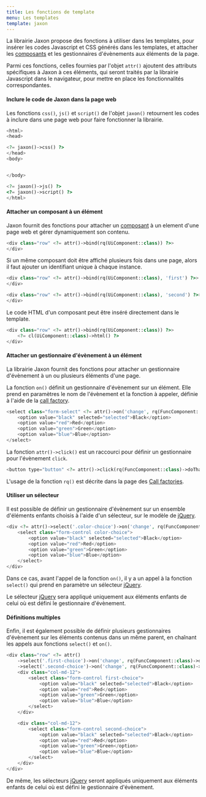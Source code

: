 ```yaml
---
title: Les fonctions de template
menu: Les templates
template: jaxon
---
```


La librairie Jaxon propose des fonctions à utiliser dans les templates, pour insérer les codes Javascript et CSS générés dans les templates, et attacher les [composants](../../components/node-components.html) et les gestionnaires d'évènements aux éléments de la page.

Parmi ces fonctions, celles fournies par l'objet `attr()` ajoutent des attributs spécifiques à Jaxon à ces éléments, qui seront traités par la librairie Javascript dans le navigateur, pour mettre en place les fonctionnalités correspondantes.

#### Inclure le code de Jaxon dans la page web

Les fonctions `css()`, `js()` et `script()` de l'objet `jaxon()` retournent les codes à inclure dans une page web pour faire fonctionner la librairie.

```php
<html>
<head>

<?= jaxon()->css() ?>
</head>
<body>


</body>

<?= jaxon()->js() ?>
<?= jaxon()->script() ?>
</html>
```

#### Attacher un composant à un élément

Jaxon fournit des fonctions pour attacher un [composant](../../components/node-components.html) à un element d'une page web et gérer dynamiquement son contenu.

```php
<div class="row" <?= attr()->bind(rq(UiComponent::class)) ?>>
</div>
```

Si un même composant doit être affiché plusieurs fois dans une page, alors il faut ajouter un identifiant unique à chaque instance.

```php
<div class="row" <?= attr()->bind(rq(UiComponent::class), 'first') ?>>
</div>

<div class="row" <?= attr()->bind(rq(UiComponent::class), 'second') ?>>
</div>
```

Le code HTML d'un composant peut être inséré directement dans le template.

```php
<div class="row" <?= attr()->bind(rq(UiComponent::class)) ?>>
    <?= cl(UiComponent::class)->html() ?>
</div>
```

#### Attacher un gestionnaire d'évènement à un élément

La librairie Jaxon fournit des fonctions pour attacher un gestionnaire d'évènement à un ou plusieurs éléments d'une page.

La fonction `on()` définit un gestionnaire d'évènement sur un élément.
Elle prend en paramètres le nom de l'évènement et la fonction à appeler, définie à l'aide de la [call factory](../call-factories.html).

```php
<select class="form-select" <?= attr()->on('change', rq(FuncComponent::class)->doThat()) ?>>
    <option value="black" selected="selected">Black</option>
    <option value="red">Red</option>
    <option value="green">Green</option>
    <option value="blue">Blue</option>
</select>
```

La fonction `attr()->click()` est un raccourci pour définir un gestionnaire pour l'évènement `click`.

```php
<button type="button" <?= attr()->click(rq(FuncComponent::class)->doThat()) ?>>CLICK ME</button>
```

L'usage de la fonction `rq()` est décrite dans la page des [Call factories](../call-factories.html).

#### Utiliser un sélecteur

Il est possible de définir un gestionnaire d'évènement sur un ensemble d'éléments enfants choisis à l'aide d'un sélecteur, sur le modèle de [jQuery](https://jquery.com).

```php
<div <?= attr()->select('.color-choice')->on('change', rq(FuncComponent::class)->doThat()) ?>>
    <select class="form-control color-choice">
        <option value="black" selected="selected">Black</option>
        <option value="red">Red</option>
        <option value="green">Green</option>
        <option value="blue">Blue</option>
    </select>
</div>
```

Dans ce cas, avant l'appel de la fonction `on()`, il y a un appel à la fonction `select()` qui prend en paramètre un sélecteur [jQuery](https://jquery.com).

Le sélecteur [jQuery](https://jquery.com) sera appliqué uniquement aux éléments enfants de celui où est défini le gestionnaire d'évènement.

#### Définitions multiples

Enfin, il est également possible de définir plusieurs gestionnaires d'évènement sur les éléments contenus dans un même parent, en chaînant les appels aux fonctions `select()` et `on()`.

```php
<div class="row" <?= attr()
    ->select('.first-choice')->on('change', rq(FuncComponent::class)->doThis())
    ->select('.second-choice')->on('change', rq(FuncComponent::class)->doThat()) ?>>
    <div class="col-md-12">
        <select class="form-control first-choice">
            <option value="black" selected="selected">Black</option>
            <option value="red">Red</option>
            <option value="green">Green</option>
            <option value="blue">Blue</option>
        </select>
    </div>

    <div class="col-md-12">
        <select class="form-control second-choice">
            <option value="black" selected="selected">Black</option>
            <option value="red">Red</option>
            <option value="green">Green</option>
            <option value="blue">Blue</option>
        </select>
    </div>
</div>
```

De même, les sélecteurs [jQuery](https://jquery.com) seront appliqués uniquement aux éléments enfants de celui où est défini le gestionnaire d'évènement.
